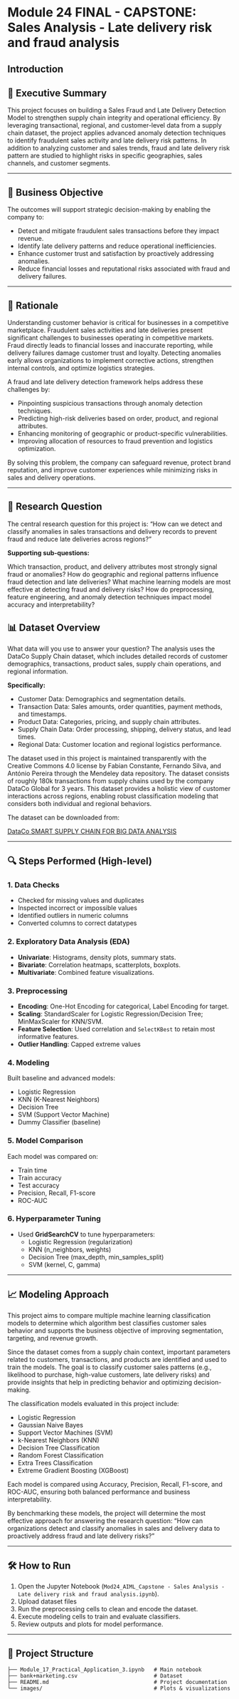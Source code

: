 
# Module 24 FINAL - CAPSTONE: Sales Analysis - Late delivery risk and fraud analysis 

## Introduction

## 📌 Executive Summary

This project focuses on building a Sales Fraud and Late Delivery Detection Model to strengthen supply chain integrity and operational efficiency. By leveraging transactional, regional, and customer-level data from a supply chain dataset, the project applies advanced anomaly detection techniques to identify fraudulent sales activity and late delivery risk patterns. In addition to analyzing customer and sales trends, fraud and late delivery risk pattern are studied to highlight risks in specific geographies, sales channels, and customer segments.

---

## 📌 Business Objective
The outcomes will support strategic decision-making by enabling the company to:

- Detect and mitigate fraudulent sales transactions before they impact revenue.
- Identify late delivery patterns and reduce operational inefficiencies.
- Enhance customer trust and satisfaction by proactively addressing anomalies.
- Reduce financial losses and reputational risks associated with fraud and delivery failures.

---
## 📌 Rationale

Understanding customer behavior is critical for businesses in a competitive marketplace. Fraudulent sales activities and late deliveries present significant challenges to businesses operating in competitive markets. Fraud directly leads to financial losses and inaccurate reporting, while delivery failures damage customer trust and loyalty. Detecting anomalies early allows organizations to implement corrective actions, strengthen internal controls, and optimize logistics strategies.

A fraud and late delivery detection framework helps address these challenges by:

- Pinpointing suspicious transactions through anomaly detection techniques.
- Predicting high-risk deliveries based on order, product, and regional attributes.
- Enhancing monitoring of geographic or product-specific vulnerabilities.
- Improving allocation of resources to fraud prevention and logistics optimization.

By solving this problem, the company can safeguard revenue, protect brand reputation, and improve customer experiences while minimizing risks in sales and delivery operations.

---

## 📌 Research Question

The central research question for this project is: “How can we detect and classify anomalies in sales transactions and delivery records to prevent fraud and reduce late deliveries across regions?”

**Supporting sub-questions:**

Which transaction, product, and delivery attributes most strongly signal fraud or anomalies? How do geographic and regional patterns influence fraud detection and late deliveries? What machine learning models are most effective at detecting fraud and delivery risks? How do preprocessing, feature engineering, and anomaly detection techniques impact model accuracy and interpretability?

## 📊 Dataset Overview
What data will you use to answer your question? The analysis uses the DataCo Supply Chain dataset, which includes detailed records of customer demographics, transactions, product sales, supply chain operations, and regional information.

**Specifically:**

- Customer Data: Demographics and segmentation details.
- Transaction Data: Sales amounts, order quantities, payment methods, and timestamps.
- Product Data: Categories, pricing, and supply chain attributes.
- Supply Chain Data: Order processing, shipping, delivery status, and lead times.
- Regional Data: Customer location and regional logistics performance.

The dataset used in this project is maintained transparently with the Creative Commons 4.0 license by Fabian Constante, Fernando Silva, and António Pereira through the Mendeley data repository. The dataset consists of roughly 180k transactions from supply chains used by the company DataCo Global for 3 years. This dataset provides a holistic view of customer interactions across regions, enabling robust classification modeling that considers both individual and regional behaviors.

The dataset can be downloaded from:

[DataCo SMART SUPPLY CHAIN FOR BIG DATA ANALYSIS](https://www.google.com/url?q=https%3A%2F%2Fdata.mendeley.com%2Fdatasets%2F8gx2fvg2k6%2F5)

---

## 🔍 Steps Performed (High-level)

### 1. Data Checks
- Checked for missing values and duplicates
- Inspected incorrect or impossible values
- Identified outliers in numeric columns 
- Converted columns to correct datatypes

### 2. Exploratory Data Analysis (EDA)
- **Univariate**: Histograms, density plots, summary stats.  
- **Bivariate**: Correlation heatmaps, scatterplots, boxplots.  
- **Multivariate**: Combined feature visualizations.  

### 3. Preprocessing
- **Encoding**: One-Hot Encoding for categorical, Label Encoding for target.  
- **Scaling**: StandardScaler for Logistic Regression/Decision Tree; MinMaxScaler for KNN/SVM.  
- **Feature Selection**: Used correlation and `SelectKBest` to retain most informative features.  
- **Outlier Handling**: Capped extreme values 

### 4. Modeling
Built baseline and advanced models:  
- Logistic Regression  
- KNN (K-Nearest Neighbors)  
- Decision Tree  
- SVM (Support Vector Machine)  
- Dummy Classifier (baseline)

### 5. Model Comparison
Each model was compared on:  
- Train time  
- Train accuracy  
- Test accuracy  
- Precision, Recall, F1-score  
- ROC-AUC

### 6. Hyperparameter Tuning
- Used **GridSearchCV** to tune hyperparameters:
  - Logistic Regression (regularization)  
  - KNN (n_neighbors, weights)  
  - Decision Tree (max_depth, min_samples_split)  
  - SVM (kernel, C, gamma)

---

## 📈 Modeling Approach

This project aims to compare multiple machine learning classification models to determine which algorithm best classifies customer sales behavior and supports the business objective of improving segmentation, targeting, and revenue growth.

Since the dataset comes from a supply chain context, important parameters related to customers, transactions, and products are identified and used to train the models. The goal is to classify customer sales patterns (e.g., likelihood to purchase, high-value customers, late delivery risks) and provide insights that help in predicting behavior and optimizing decision-making.

The classification models evaluated in this project include:

  - Logistic Regression
  - Gaussian Naive Bayes
  - Support Vector Machines (SVM)
  - k-Nearest Neighbors (KNN)
  - Decision Tree Classification
  - Random Forest Classification
  - Extra Trees Classification
  - Extreme Gradient Boosting (XGBoost)

Each model is compared using Accuracy, Precision, Recall, F1-score, and ROC-AUC, ensuring both balanced performance and business interpretability.

By benchmarking these models, the project will determine the most effective approach for answering the research question: “How can organizations detect and classify anomalies in sales and delivery data to proactively address fraud and late delivery risks?”

---

## 🛠️ How to Run
1. Open the Jupyter Notebook (`Mod24_AIML_Capstone - Sales Analysis - Late delivery risk and fraud analysis.ipynb`).
2. Upload dataset files  
3. Run the preprocessing cells to clean and encode the dataset.  
4. Execute modeling cells to train and evaluate classifiers.  
5. Review outputs and plots for model performance.  

---

## 📂 Project Structure
```
├── Module_17_Practical_Application_3.ipynb   # Main notebook
├── bank+marketing.csv                        # Dataset
├── README.md                                 # Project documentation
└── images/                                   # Plots & visualizations



